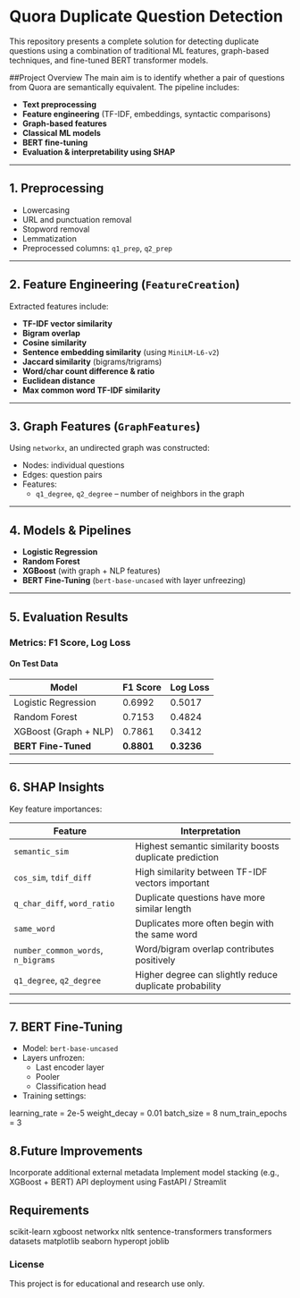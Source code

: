 # Quora Duplicate Question Detection
This repository presents a complete solution for detecting duplicate questions using a combination of traditional ML features, graph-based techniques, and fine-tuned BERT transformer models.

##Project Overview
The main aim is to identify whether a pair of questions from Quora are semantically equivalent. The pipeline includes:

- **Text preprocessing**
- **Feature engineering** (TF-IDF, embeddings, syntactic comparisons)
- **Graph-based features**
- **Classical ML models**
- **BERT fine-tuning**
- **Evaluation & interpretability using SHAP**

---
## 1. Preprocessing

- Lowercasing  
- URL and punctuation removal  
- Stopword removal  
- Lemmatization  
- Preprocessed columns: `q1_prep`, `q2_prep`

---

## 2. Feature Engineering (`FeatureCreation`)

Extracted features include:

- **TF-IDF vector similarity**
- **Bigram overlap**
- **Cosine similarity**
- **Sentence embedding similarity** (using `MiniLM-L6-v2`)
- **Jaccard similarity** (bigrams/trigrams)
- **Word/char count difference & ratio**
- **Euclidean distance**
- **Max common word TF-IDF similarity**

---

## 3. Graph Features (`GraphFeatures`)

Using `networkx`, an undirected graph was constructed:

- Nodes: individual questions  
- Edges: question pairs  
- Features:
  - `q1_degree`, `q2_degree` – number of neighbors in the graph

---

## 4. Models & Pipelines

- **Logistic Regression**
- **Random Forest**
- **XGBoost** (with graph + NLP features)
- **BERT Fine-Tuning** (`bert-base-uncased` with layer unfreezing)

---

## 5. Evaluation Results

### Metrics: F1 Score, Log Loss

#### On Test Data

| Model            | F1 Score | Log Loss |
|------------------|----------|----------|
| Logistic Regression | 0.6992   | 0.5017   |
| Random Forest       | 0.7153   | 0.4824   |
| XGBoost (Graph + NLP) | 0.7861 | 0.3412   |
| **BERT Fine-Tuned**  | **0.8801** | **0.3236** |

---

## 6. SHAP Insights

Key feature importances:

| Feature                | Interpretation |
|------------------------|----------------|
| `semantic_sim`         | Highest semantic similarity boosts duplicate prediction |
| `cos_sim`, `tdif_diff` | High similarity between TF-IDF vectors important |
| `q_char_diff`, `word_ratio` | Duplicate questions have more similar length |
| `same_word`            | Duplicates more often begin with the same word |
| `number_common_words`, `n_bigrams` | Word/bigram overlap contributes positively |
| `q1_degree`, `q2_degree` | Higher degree can slightly reduce duplicate probability |

---

## 7. BERT Fine-Tuning

- Model: `bert-base-uncased`
- Layers unfrozen:
  - Last encoder layer
  - Pooler
  - Classification head
- Training settings:

learning_rate = 2e-5
weight_decay = 0.01
batch_size = 8
num_train_epochs = 3

## 8.Future Improvements
Incorporate additional external metadata
Implement model stacking (e.g., XGBoost + BERT)
API deployment using FastAPI / Streamlit

## Requirements
scikit-learn
xgboost
networkx
nltk
sentence-transformers
transformers
datasets
matplotlib
seaborn
hyperopt
joblib

### License
This project is for educational and research use only.


